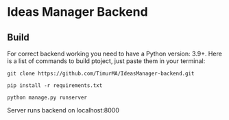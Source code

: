 # Ideas Manager Backend

## **Build**

For correct backend working you need to have a Python version: 3.9+. Here is a list of commands to build ptoject, just paste them in your terminal:

```
git clone https://github.com/TimurMA/IdeasManager-backend.git
```

```
pip install -r requirements.txt

python manage.py runserver
```

Server runs backend on localhost:8000
